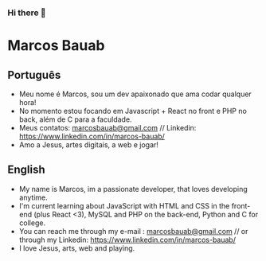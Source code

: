 ### Hi there 👋


# Marcos Bauab
## Português
- Meu nome é Marcos, sou um dev apaixonado que ama codar qualquer hora!
- No momento estou focando em Javascript + React no front e PHP no back, além de C para a faculdade.
- Meus contatos: marcosbauab@gmail.com // Linkedin: https://www.linkedin.com/in/marcos-bauab/
- Amo a Jesus, artes digitais, a web e jogar!

## English
- My name is Marcos, im a passionate developer, that loves developing anytime.
- I'm current learning about JavaScript with HTML and CSS in the front-end (plus React <3), MySQL and PHP on the back-end, Python and C for college.
- You can reach me through my e-mail : marcosbauab@gmail.com // or through my Linkedin: https://www.linkedin.com/in/marcos-bauab/
- I love Jesus, arts, web and playing.  
